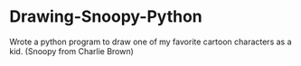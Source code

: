 # Drawing-Snoopy-Python
Wrote a python program to draw one of my favorite cartoon characters as a kid. (Snoopy from Charlie Brown)

